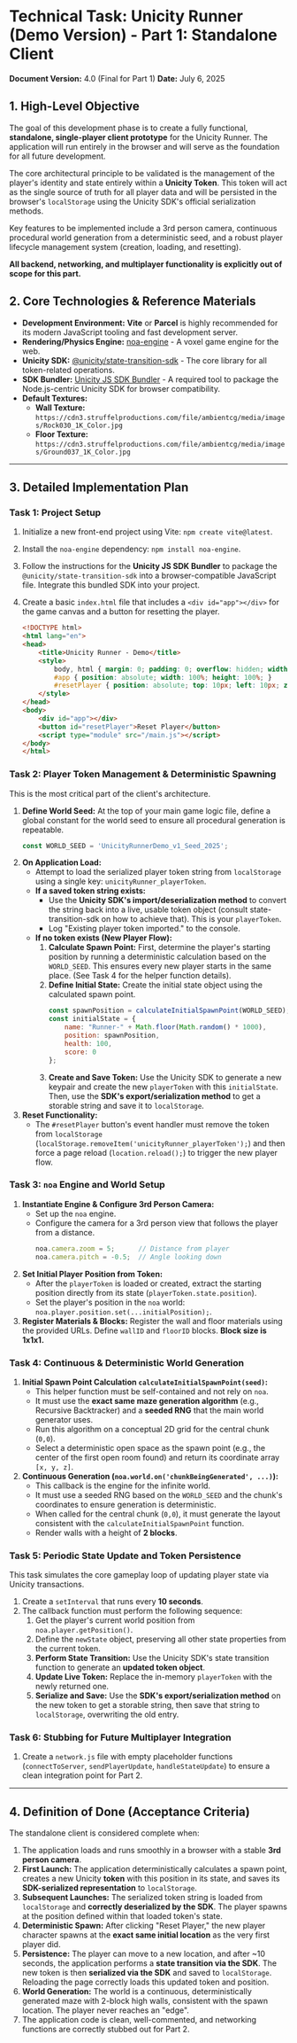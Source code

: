# **Technical Task: Unicity Runner (Demo Version) - Part 1: Standalone Client**

**Document Version:** 4.0 (Final for Part 1)
**Date:** July 6, 2025

## **1. High-Level Objective**

The goal of this development phase is to create a fully functional, **standalone, single-player client prototype** for the Unicity Runner. The application will run entirely in the browser and will serve as the foundation for all future development.

The core architectural principle to be validated is the management of the player's identity and state entirely within a **Unicity Token**. This token will act as the single source of truth for all player data and will be persisted in the browser's `localStorage` using the Unicity SDK's official serialization methods.

Key features to be implemented include a 3rd person camera, continuous procedural world generation from a deterministic seed, and a robust player lifecycle management system (creation, loading, and resetting).

**All backend, networking, and multiplayer functionality is explicitly out of scope for this part.**

## **2. Core Technologies & Reference Materials**

*   **Development Environment:** **Vite** or **Parcel** is highly recommended for its modern JavaScript tooling and fast development server.
*   **Rendering/Physics Engine:** [noa-engine](https://github.com/fenomas/noa) - A voxel game engine for the web.
*   **Unicity SDK:** [@unicity/state-transition-sdk](https://github.com/unicitynetwork/state-transition-sdk) - The core library for all token-related operations.
*   **SDK Bundler:** [Unicity JS SDK Bundler](https://github.com/unicitynetwork/android-wallet/tree/main/js-sdk-bundler) - A required tool to package the Node.js-centric Unicity SDK for browser compatibility.
*   **Default Textures:**
    *   **Wall Texture:** `https://cdn3.struffelproductions.com/file/ambientcg/media/images/Rock030_1K_Color.jpg`
    *   **Floor Texture:** `https://cdn3.struffelproductions.com/file/ambientcg/media/images/Ground037_1K_Color.jpg`

---

## **3. Detailed Implementation Plan**

### **Task 1: Project Setup**

1.  Initialize a new front-end project using Vite: `npm create vite@latest`.
2.  Install the `noa-engine` dependency: `npm install noa-engine`.
3.  Follow the instructions for the **Unicity JS SDK Bundler** to package the `@unicity/state-transition-sdk` into a browser-compatible JavaScript file. Integrate this bundled SDK into your project.
4.  Create a basic `index.html` file that includes a `<div id="app"></div>` for the game canvas and a button for resetting the player.

    ```html
    <!DOCTYPE html>
    <html lang="en">
    <head>
        <title>Unicity Runner - Demo</title>
        <style>
            body, html { margin: 0; padding: 0; overflow: hidden; width: 100%; height: 100%; }
            #app { position: absolute; width: 100%; height: 100%; }
            #resetPlayer { position: absolute; top: 10px; left: 10px; z-index: 10; padding: 10px; font-family: sans-serif; cursor: pointer; }
        </style>
    </head>
    <body>
        <div id="app"></div>
        <button id="resetPlayer">Reset Player</button>
        <script type="module" src="/main.js"></script>
    </body>
    </html>
    ```

### **Task 2: Player Token Management & Deterministic Spawning**

This is the most critical part of the client's architecture.

1.  **Define World Seed:** At the top of your main game logic file, define a global constant for the world seed to ensure all procedural generation is repeatable.
    ```javascript
    const WORLD_SEED = 'UnicityRunnerDemo_v1_Seed_2025';
    ```
2.  **On Application Load:**
    *   Attempt to load the serialized player token string from `localStorage` using a single key: `unicityRunner_playerToken`.
    *   **If a saved token string exists:**
        *   Use the **Unicity SDK's import/deserialization method** to convert the string back into a live, usable token object (consult state-transition-sdk on how to achieve that). This is your `playerToken`.
        *   Log "Existing player token imported." to the console.
    *   **If no token exists (New Player Flow):**
        1.  **Calculate Spawn Point:** First, determine the player's starting position by running a deterministic calculation based on the `WORLD_SEED`. This ensures every new player starts in the same place. (See Task 4 for the helper function details).
        2.  **Define Initial State:** Create the initial state object using the calculated spawn point.
            ```javascript
            const spawnPosition = calculateInitialSpawnPoint(WORLD_SEED);
            const initialState = {
                name: "Runner-" + Math.floor(Math.random() * 1000),
                position: spawnPosition,
                health: 100,
                score: 0
            };
            ```
        3.  **Create and Save Token:** Use the Unicity SDK to generate a new keypair and create the new `playerToken` with this `initialState`. Then, use the **SDK's export/serialization method** to get a storable string and save it to `localStorage`.
3.  **Reset Functionality:**
    *   The `#resetPlayer` button's event handler must remove the token from `localStorage` (`localStorage.removeItem('unicityRunner_playerToken');`) and then force a page reload (`location.reload();`) to trigger the new player flow.

### **Task 3: `noa` Engine and World Setup**

1.  **Instantiate Engine & Configure 3rd Person Camera:**
    *   Set up the `noa` engine.
    *   Configure the camera for a 3rd person view that follows the player from a distance.
        ```javascript
        noa.camera.zoom = 5;      // Distance from player
        noa.camera.pitch = -0.5;  // Angle looking down
        ```
2.  **Set Initial Player Position from Token:**
    *   After the `playerToken` is loaded or created, extract the starting position directly from its state (`playerToken.state.position`).
    *   Set the player's position in the `noa` world: `noa.player.position.set(...initialPosition);`.
3.  **Register Materials & Blocks:** Register the wall and floor materials using the provided URLs. Define `wallID` and `floorID` blocks. **Block size is 1x1x1.**

### **Task 4: Continuous & Deterministic World Generation**

1.  **Initial Spawn Point Calculation `calculateInitialSpawnPoint(seed)`:**
    *   This helper function must be self-contained and not rely on `noa`.
    *   It must use the **exact same maze generation algorithm** (e.g., Recursive Backtracker) and a **seeded RNG** that the main world generator uses.
    *   Run this algorithm on a conceptual 2D grid for the central chunk (`0,0`).
    *   Select a deterministic open space as the spawn point (e.g., the center of the first open room found) and return its coordinate array `[x, y, z]`.
2.  **Continuous Generation (`noa.world.on('chunkBeingGenerated', ...)`):**
    *   This callback is the engine for the infinite world.
    *   It must use a seeded RNG based on the `WORLD_SEED` and the chunk's coordinates to ensure generation is deterministic.
    *   When called for the central chunk (`0,0`), it must generate the layout consistent with the `calculateInitialSpawnPoint` function.
    *   Render walls with a height of **2 blocks**.

### **Task 5: Periodic State Update and Token Persistence**

This task simulates the core gameplay loop of updating player state via Unicity transactions.

1.  Create a `setInterval` that runs every **10 seconds**.
2.  The callback function must perform the following sequence:
    1.  Get the player's current world position from `noa.player.getPosition()`.
    2.  Define the `newState` object, preserving all other state properties from the current token.
    3.  **Perform State Transition:** Use the Unicity SDK's state transition function to generate an **updated token object**.
    4.  **Update Live Token:** Replace the in-memory `playerToken` with the newly returned one.
    5.  **Serialize and Save:** Use the **SDK's export/serialization method** on the new token to get a storable string, then save that string to `localStorage`, overwriting the old entry.

### **Task 6: Stubbing for Future Multiplayer Integration**

1.  Create a `network.js` file with empty placeholder functions (`connectToServer`, `sendPlayerUpdate`, `handleStateUpdate`) to ensure a clean integration point for Part 2.

---

## **4. Definition of Done (Acceptance Criteria)**

The standalone client is considered complete when:
1.  The application loads and runs smoothly in a browser with a stable **3rd person camera**.
2.  **First Launch:** The application deterministically calculates a spawn point, creates a new Unicity **token** with this position in its state, and saves its **SDK-serialized representation** to `localStorage`.
3.  **Subsequent Launches:** The serialized token string is loaded from `localStorage` and **correctly deserialized by the SDK**. The player spawns at the position defined within that loaded token's state.
4.  **Deterministic Spawn:** After clicking "Reset Player," the new player character spawns at the **exact same initial location** as the very first player did.
5.  **Persistence:** The player can move to a new location, and after ~10 seconds, the application performs a **state transition via the SDK**. The new token is then **serialized via the SDK** and saved to `localStorage`. Reloading the page correctly loads this updated token and position.
6.  **World Generation:** The world is a continuous, deterministically generated maze with 2-block high walls, consistent with the spawn location. The player never reaches an "edge".
7.  The application code is clean, well-commented, and networking functions are correctly stubbed out for Part 2.